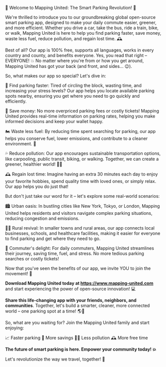 🎉 Welcome to Mapping United: The Smart Parking Revolution! 🚀

We're thrilled to introduce you to our groundbreaking global open-source smart parking app, designed to make your daily commute easier, greener, and more efficient. Whether you drive a car, take the bus, ride a train, bike, or walk, Mapping United is here to help you find parking faster, save money, waste less fuel, reduce pollution, and regain lost time. 🕰️

Best of all? Our app is 100% free, supports all languages, works in every country and county, and benefits everyone. Yes, you read that right – EVERYONE! 💥 No matter where you're from or how you get around, Mapping United has got your back (and front, and sides... 😉).

So, what makes our app so special? Let's dive in:

📍 Find parking faster: Tired of circling the block, wasting time, and increasing your stress levels? Our app helps you locate available parking spots nearby, ensuring you get where you need to go quickly and efficiently.

💸 Save money: No more overpriced parking fees or costly tickets! Mapping United provides real-time information on parking rates, helping you make informed decisions and keep your wallet happy.

🏍️ Waste less fuel: By reducing time spent searching for parking, our app helps you conserve fuel, lower emissions, and contribute to a cleaner environment. 🌟

💦 Reduce pollution: Our app encourages sustainable transportation options, like carpooling, public transit, biking, or walking. Together, we can create a greener, healthier world! 🏃‍♀️

🕰️ Regain lost time: Imagine having an extra 30 minutes each day to enjoy your favorite hobbies, spend quality time with loved ones, or simply relax. Our app helps you do just that!

But don't just take our word for it – let's explore some real-world scenarios:

🏙️ Urban oasis: In bustling cities like New York, Tokyo, or London, Mapping United helps residents and visitors navigate complex parking situations, reducing congestion and emissions.

🏃‍♂️ Rural revival: In smaller towns and rural areas, our app connects local businesses, schools, and healthcare facilities, making it easier for everyone to find parking and get where they need to go.

🚗 Commuter's delight: For daily commuters, Mapping United streamlines their journey, saving time, fuel, and stress. No more tedious parking searches or costly tickets!

Now that you've seen the benefits of our app, we invite YOU to join the movement! 🎉

**Download Mapping United today at https://www.mapping-united.com** and start experiencing the power of open-source innovation! 💻

**Share this life-changing app with your friends, neighbors, and communities**. Together, let's build a smarter, cleaner, more connected world – one parking spot at a time! 🌎💪

So, what are you waiting for? Join the Mapping United family and start enjoying:

📈 Faster parking
💸 More savings
🏃‍♀️ Less pollution
🕰️ More free time

**The future of smart parking is here. Empower your community today! 💥**

Let's revolutionize the way we travel, together! 🚀